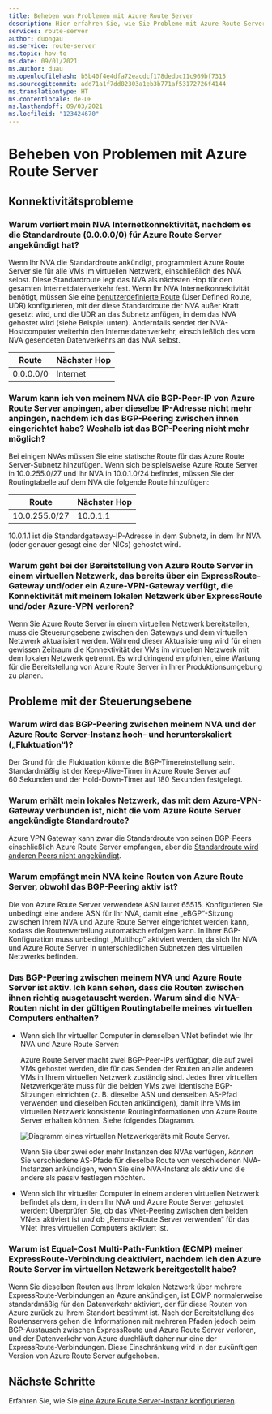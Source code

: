 ```yaml
---
title: Beheben von Problemen mit Azure Route Server
description: Hier erfahren Sie, wie Sie Probleme mit Azure Route Server beheben.
services: route-server
author: duongau
ms.service: route-server
ms.topic: how-to
ms.date: 09/01/2021
ms.author: duau
ms.openlocfilehash: b5b40f4e4dfa72eacdcf178dedbc11c969bf7315
ms.sourcegitcommit: add71a1f7dd82303a1eb3b771af53172726f4144
ms.translationtype: HT
ms.contentlocale: de-DE
ms.lasthandoff: 09/03/2021
ms.locfileid: "123424670"
---
```

# <a name="troubleshooting-azure-route-server-issues"></a>Beheben von Problemen mit Azure Route Server

## <a name="connectivity-issues"></a>Konnektivitätsprobleme

### <a name="why-does-my-nva-lose-internet-connectivity-after-it-advertises-the-default-route-00000-to-azure-route-server"></a>Warum verliert mein NVA Internetkonnektivität, nachdem es die Standardroute (0.0.0.0/0) für Azure Route Server angekündigt hat?
Wenn Ihr NVA die Standardroute ankündigt, programmiert Azure Route Server sie für alle VMs im virtuellen Netzwerk, einschließlich des NVA selbst. Diese Standardroute legt das NVA als nächsten Hop für den gesamten Internetdatenverkehr fest. Wenn Ihr NVA Internetkonnektivität benötigt, müssen Sie eine [benutzerdefinierte Route](../virtual-network/virtual-networks-udr-overview.md) (User Defined Route, UDR) konfigurieren, mit der diese Standardroute der NVA außer Kraft gesetzt wird, und die UDR an das Subnetz anfügen, in dem das NVA gehostet wird (siehe Beispiel unten). Andernfalls sendet der NVA-Hostcomputer weiterhin den Internetdatenverkehr, einschließlich des vom NVA gesendeten Datenverkehrs an das NVA selbst.

| Route | Nächster Hop |
|-------|----------|
| 0.0.0.0/0 | Internet |


### <a name="why-can-i-ping-from-my-nva-to-the-bgp-peer-ip-on-azure-route-server-but-after-i-set-up-the-bgp-peering-between-them-i-cant-ping-the-same-ip-anymore-why-does-the-bgp-peering-go-down"></a>Warum kann ich von meinem NVA die BGP-Peer-IP von Azure Route Server anpingen, aber dieselbe IP-Adresse nicht mehr anpingen, nachdem ich das BGP-Peering zwischen ihnen eingerichtet habe? Weshalb ist das BGP-Peering nicht mehr möglich?

Bei einigen NVAs müssen Sie eine statische Route für das Azure Route Server-Subnetz hinzufügen. Wenn sich beispielsweise Azure Route Server in 10.0.255.0/27 und Ihr NVA in 10.0.1.0/24 befindet, müssen Sie der Routingtabelle auf dem NVA die folgende Route hinzufügen:

| Route | Nächster Hop |
|-------|----------|
| 10.0.255.0/27 | 10.0.1.1 |

10.0.1.1 ist die Standardgateway-IP-Adresse in dem Subnetz, in dem Ihr NVA (oder genauer gesagt eine der NICs) gehostet wird.

### <a name="why-do-i-lose-connectivity-to-my-on-premises-network-over-expressroute-andor-azure-vpn-when-im-deploying-azure-route-server-to-a-virtual-network-that-already-has-expressroute-gateway-andor-azure-vpn-gateway"></a>Warum geht bei der Bereitstellung von Azure Route Server in einem virtuellen Netzwerk, das bereits über ein ExpressRoute-Gateway und/oder ein Azure-VPN-Gateway verfügt, die Konnektivität mit meinem lokalen Netzwerk über ExpressRoute und/oder Azure-VPN verloren?
Wenn Sie Azure Route Server in einem virtuellen Netzwerk bereitstellen, muss die Steuerungsebene zwischen den Gateways und dem virtuellen Netzwerk aktualisiert werden. Während dieser Aktualisierung wird für einen gewissen Zeitraum die Konnektivität der VMs im virtuellen Netzwerk mit dem lokalen Netzwerk getrennt. Es wird dringend empfohlen, eine Wartung für die Bereitstellung von Azure Route Server in Ihrer Produktionsumgebung zu planen.  

## <a name="control-plane-issues"></a>Probleme mit der Steuerungsebene

### <a name="why-is-the-bgp-peering-between-my-nva-and-the-azure-route-server-going-up-and-down-flapping"></a>Warum wird das BGP-Peering zwischen meinem NVA und der Azure Route Server-Instanz hoch- und herunterskaliert („Fluktuation“)?

Der Grund für die Fluktuation könnte die BGP-Timereinstellung sein. Standardmäßig ist der Keep-Alive-Timer in Azure Route Server auf 60 Sekunden und der Hold-Down-Timer auf 180 Sekunden festgelegt.

### <a name="why-does-my-on-premises-network-connected-to-azure-vpn-gateway-not-receive-the-default-route-advertised-by-azure-route-server"></a>Warum erhält mein lokales Netzwerk, das mit dem Azure-VPN-Gateway verbunden ist, nicht die vom Azure Route Server angekündigte Standardroute?

Azure VPN Gateway kann zwar die Standardroute von seinen BGP-Peers einschließlich Azure Route Server empfangen, aber die [Standardroute wird anderen Peers nicht angekündigt](../vpn-gateway/vpn-gateway-vpn-faq.md#what-address-prefixes-will-azure-vpn-gateways-advertise-to-me). 

### <a name="why-does-my-nva-not-receive-routes-from-azure-route-server-even-though-the-bgp-peering-is-up"></a>Warum empfängt mein NVA keine Routen von Azure Route Server, obwohl das BGP-Peering aktiv ist?

Die von Azure Route Server verwendete ASN lautet 65515. Konfigurieren Sie unbedingt eine andere ASN für Ihr NVA, damit eine „eBGP“-Sitzung zwischen Ihrem NVA und Azure Route Server eingerichtet werden kann, sodass die Routenverteilung automatisch erfolgen kann. In Ihrer BGP-Konfiguration muss unbedingt „Multihop“ aktiviert werden, da sich Ihr NVA und Azure Route Server in unterschiedlichen Subnetzen des virtuellen Netzwerks befinden.

### <a name="the-bgp-peering-between-my-nva-and-azure-route-server-is-up-i-can-see-routes-exchanged-correctly-between-them-why-arent-the-nva-routes-in-the-effective-routing-table-of-my-vm"></a>Das BGP-Peering zwischen meinem NVA und Azure Route Server ist aktiv. Ich kann sehen, dass die Routen zwischen ihnen richtig ausgetauscht werden. Warum sind die NVA-Routen nicht in der gültigen Routingtabelle meines virtuellen Computers enthalten? 

* Wenn sich Ihr virtueller Computer in demselben VNet befindet wie Ihr NVA und Azure Route Server:

     Azure Route Server macht zwei BGP-Peer-IPs verfügbar, die auf zwei VMs gehostet werden, die für das Senden der Routen an alle anderen VMs in Ihrem virtuellen Netzwerk zuständig sind. Jedes Ihrer virtuellen Netzwerkgeräte muss für die beiden VMs zwei identische BGP-Sitzungen einrichten (z. B. dieselbe ASN und denselben AS-Pfad verwenden und dieselben Routen ankündigen), damit Ihre VMs im virtuellen Netzwerk konsistente Routinginformationen von Azure Route Server erhalten können. Siehe folgendes Diagramm.

    ![Diagramm eines virtuellen Netzwerkgeräts mit Route Server.](./media/faq/network-virtual-appliances.png)

    Wenn Sie über zwei oder mehr Instanzen des NVAs verfügen, *können* Sie verschiedene AS-Pfade für dieselbe Route von verschiedenen NVA-Instanzen ankündigen, wenn Sie eine NVA-Instanz als aktiv und die andere als passiv festlegen möchten.

* Wenn sich Ihr virtueller Computer in einem anderen virtuellen Netzwerk befindet als dem, in dem Ihr NVA und Azure Route Server gehostet werden: Überprüfen Sie, ob das VNet-Peering zwischen den beiden VNets aktiviert ist *und* ob „Remote-Route Server verwenden“ für das VNet Ihres virtuellen Computers aktiviert ist.

### <a name="why-is-the-equal-cost-multi-path-ecmp-function-of-my-expressroute-turned-off-after-i-deploy-azure-route-server-to-the-virtual-network"></a>Warum ist Equal-Cost Multi-Path-Funktion (ECMP) meiner ExpressRoute-Verbindung deaktiviert, nachdem ich den Azure Route Server im virtuellen Netzwerk bereitgestellt habe?

Wenn Sie dieselben Routen aus Ihrem lokalen Netzwerk über mehrere ExpressRoute-Verbindungen an Azure ankündigen, ist ECMP normalerweise standardmäßig für den Datenverkehr aktiviert, der für diese Routen von Azure zurück zu Ihrem Standort bestimmt ist. Nach der Bereitstellung des Routenservers gehen die Informationen mit mehreren Pfaden jedoch beim BGP-Austausch zwischen ExpressRoute und Azure Route Server verloren, und der Datenverkehr von Azure durchläuft daher nur eine der ExpressRoute-Verbindungen. Diese Einschränkung wird in der zukünftigen Version von Azure Route Server aufgehoben.  

## <a name="next-steps"></a>Nächste Schritte

Erfahren Sie, wie Sie [eine Azure Route Server-Instanz konfigurieren](quickstart-configure-route-server-powershell.md).
